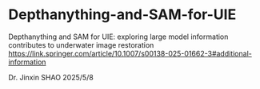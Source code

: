 # Depthanything-and-SAM-for-UIE
Depthanything and SAM for UIE: exploring large model information contributes to underwater image restoration
https://link.springer.com/article/10.1007/s00138-025-01662-3#additional-information

Dr. Jinxin SHAO
2025/5/8
